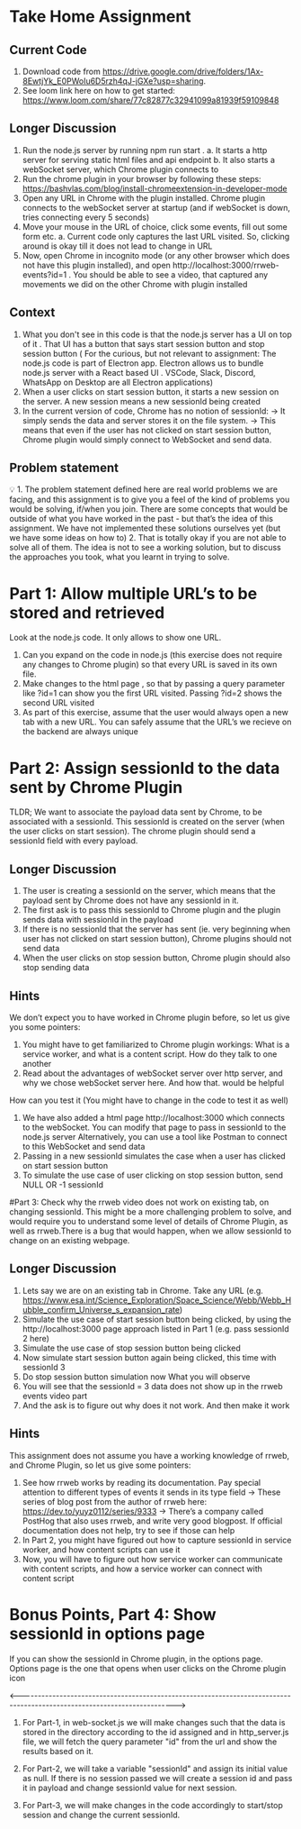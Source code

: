 # Take Home Assignment

## Current Code
1. Download code from https://drive.google.com/drive/folders/1Ax-8EwtjYk_E0PWoIu6D5rzh4qJ-jGXe?usp=sharing.
2. See loom link here on how to get started: https://www.loom.com/share/77c82877c32941099a81939f59109848
 
## Longer Discussion
1. Run the node.js server by running npm run start .
  a. It starts a http server for serving static html files and api endpoint
  b. It also starts a webSocket server, which Chrome plugin connects to
2. Run the chrome plugin in your browser by following these steps: https://bashvlas.com/blog/install-chromeextension-in-developer-mode
3. Open any URL in Chrome with the plugin installed. Chrome plugin connects to the webSocket server at startup (and if webSocket is down, tries connecting every 5 seconds)
4. Move your mouse in the URL of choice, click some events, fill out some form etc.
  a. Current code only captures the last URL visited. So, clicking around is okay till it does not lead to change in URL
5. Now, open Chrome in incognito mode (or any other browser which does not have this plugin installed), and open http://localhost:3000/rrweb-events?id=1 . You should be able to see a video, that captured any movements we did
on the other Chrome with plugin installed

## Context
1. What you don't see in this code is that the node.js server has a UI on top of it . That UI has a button that says start session button and stop session button
( For the curious, but not relevant to assignment: The node.js code is part of Electron app. Electron allows us to bundle node.js server with a React based UI . VSCode, Slack, Discord, WhatsApp on Desktop are all Electron
applications)
2. When a user clicks on start session button, it starts a new session on the server. A new session means a new sessionId being created
3. In the current version of code, Chrome has no notion of sessionId:
→ It simply sends the data and server stores it on the file system.
→ This means that even if the user has not clicked on start session button, Chrome plugin would simply connect to WebSocket and send data.

## Problem statement
💡 1. The problem statement defined here are real world problems we are facing, and this assignment is to give you a feel of the kind of problems you would be solving, if/when you join. There are some concepts that
would be outside of what you have worked in the past - but that’s the idea of this assignment. We have not implemented these solutions ourselves yet (but we have some ideas on how to)
2. That is totally okay if you are not able to solve all of them. The idea is not to see a working solution, but to discuss the approaches you took, what you learnt in trying to solve.


# Part 1: Allow multiple URL’s to be stored and retrieved
Look at the node.js code. It only allows to show one URL.
1. Can you expand on the code in node.js (this exercise does not require any changes to Chrome plugin) so that every URL is saved in its own file.
2. Make changes to the html page , so that by passing a query parameter like ?id=1 can show you the first URL visited. Passing ?id=2 shows the second URL visited
3. As part of this exercise, assume that the user would always open a new tab with a new URL. You can safely assume that the URL’s we recieve on the backend are always unique


# Part 2: Assign sessionId to the data sent by Chrome Plugin
TLDR; We want to associate the payload data sent by Chrome, to be associated with a sessionId. This sessionId is created on the server (when the user clicks on start session). The chrome plugin should send a sessionId field with every
payload.
## Longer Discussion
1. The user is creating a sessionId on the server, which means that the payload sent by Chrome does not have any sessionId in it.
2. The first ask is to pass this sessionId to Chrome plugin and the plugin sends data with sessionId in the payload
3. If there is no sessionId that the server has sent (ie. very beginning when user has not clicked on start session button), Chrome plugins should not send data
4. When the user clicks on stop session button, Chrome plugin should also stop sending data
## Hints
We don’t expect you to have worked in Chrome plugin before, so let us give you some pointers:
1. You might have to get familiarized to Chrome plugin workings: What is a service worker, and what is a content script. How do they talk to one another
2. Read about the advantages of webSocket server over http server, and why we chose webSocket server here. And how that. would be helpful

How can you test it (You might have to change in the code to test it as well)
1. We have also added a html page http://localhost:3000 which connects to the webSocket. You can modify that page to pass in sessionId to the node.js server
Alternatively, you can use a tool like Postman to connect to this WebSocket and send data
2. Passing in a new sessionId simulates the case when a user has clicked on start session button
3. To simulate the use case of user clicking on stop session button, send NULL OR -1 sessionId


#Part 3: Check why the rrweb video does not work on existing tab, on changing sessionId. 
This might be a more challenging problem to solve, and would require you to understand some level of details of Chrome Plugin, as well as rrweb.There is a bug that would happen, when we allow sessionId to change on an existing webpage.
## Longer Discussion
1. Lets say we are on an existing tab in Chrome. Take any URL (e.g. https://www.esa.int/Science_Exploration/Space_Science/Webb/Webb_Hubble_confirm_Universe_s_expansion_rate)
2. Simulate the use case of start session button being clicked, by using the http://localhost:3000 page approach listed in Part 1 (e.g. pass sessionId 2 here)
3. Simulate the use case of stop session button being clicked
4. Now simulate start session button again being clicked, this time with sessionId 3
5. Do stop session button simulation now
What you will observe
1. You will see that the sessionId = 3 data does not show up in the rrweb events video part
2. And the ask is to figure out why does it not work. And then make it work

## Hints
This assignment does not assume you have a working knowledge of rrweb, and Chrome Plugin, so let us give some
pointers:
1. See how rrweb works by reading its documentation. Pay special attention to different types of events it sends in its type field
→ These series of blog post from the author of rrweb here: https://dev.to/yuyz0112/series/9333
→ There’s a company called PostHog that also uses rrweb, and write very good blogpost. If official documentation does not help, try to see if those can help
2. In Part 2, you might have figured out how to capture sessionId in service worker, and how content scripts can use it
3. Now, you will have to figure out how service worker can communicate with content scripts, and how a service worker can connect with content script

# Bonus Points, Part 4: Show sessionId in options page
If you can show the sessionId in Chrome plugin, in the options page. Options page is the one that opens when user clicks on the Chrome plugin icon



<------------------------------------------------------------------------------------------------------------------------->
1. For Part-1, in web-socket.js we will make changes such that the data is stored in the directory according to the id assigned and in http_server.js file, we will fetch the query parameter "id" from the url and show the results based on it.

2. For Part-2, we will take a variable "sessionId" and assign its initial value as null. If there is no session passed we will create a session id and pass it in payload and change sessionId value for next session.

3. For Part-3, we will make changes in the code accordingly to start/stop session and change the current sessionId.

